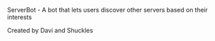 ServerBot - A bot that lets users discover other servers based on their interests

Created by Davi and Shuckles
